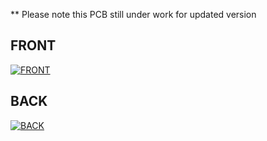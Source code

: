 ** Please note this PCB still under work for updated version

FRONT
-------------------

[![FRONT](https://d2t1xqejof9utc.cloudfront.net/screenshots/pics/406df0fcc6033955165331e439d0659e/large.png
)](https://d2t1xqejof9utc.cloudfront.net/screenshots/pics/406df0fcc6033955165331e439d0659e/large.png)

BACK
-------------------

[![BACK](https://d2t1xqejof9utc.cloudfront.net/screenshots/pics/797c76d72846c0377390deae2d0703cb/large.png
)](https://d2t1xqejof9utc.cloudfront.net/screenshots/pics/797c76d72846c0377390deae2d0703cb/large.png)

